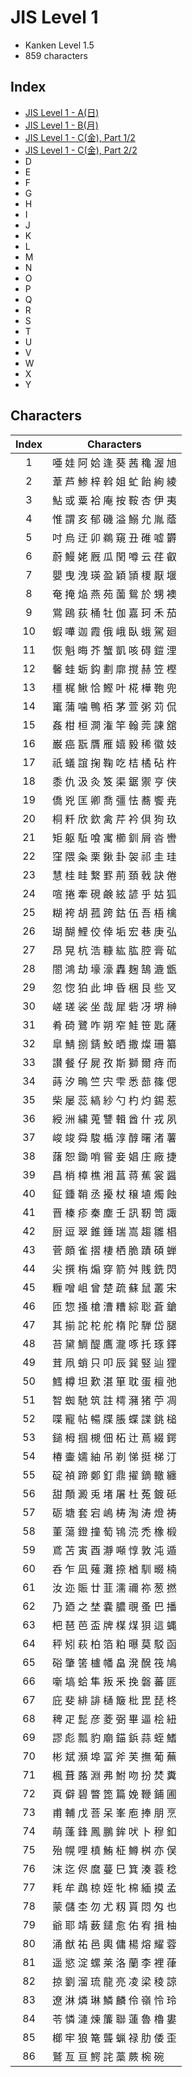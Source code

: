
# JIS Level 1

- Kanken Level 1.5
- 859 characters

## Index

- [JIS Level 1 - A(日)](JIS%20Level%201%20-%20A(日).md)
- [JIS Level 1 - B(月)](JIS%20Level%201%20-%20B(月).md)
- [JIS Level 1 - C(金), Part 1/2](Japanese%20Kanji/3.%20JIS%20Level%201/JIS%20Level%201%20-%20C(金)/Part%201.md)
- [JIS Level 1 - C(金), Part 2/2](Japanese%20Kanji/3.%20JIS%20Level%201/JIS%20Level%201%20-%20C(金)/Part%202.md)
- D
- E
- F
- G
- H
- I
- J
- K
- L
- M
- N
- O
- P
- Q
- R
- S
- T
- U
- V
- W
- X
- Y

## Characters

| Index | Characters          |
| :---: | ------------------- |
|   1   | 唖 娃 阿 姶 逢 葵 茜 穐 渥 旭 |
|   2   | 葦 芦 鯵 梓 斡 姐 虻 飴 絢 綾 |
|   3   | 鮎 或 粟 袷 庵 按 鞍 杏 伊 夷 |
|   4   | 惟 謂 亥 郁 磯 溢 鰯 允 胤 蔭 |
|   5   | 吋 烏 迂 卯 鵜 窺 丑 碓 嘘 欝 |
|   6   | 蔚 鰻 姥 厩 瓜 閏 噂 云 荏 叡 |
|   7   | 嬰 曳 洩 瑛 盈 穎 頴 榎 厭 堰 |
|   8   | 奄 掩 焔 燕 苑 薗 鴛 於 甥 襖 |
|   9   | 鴬 鴎 荻 桶 牡 伽 嘉 珂 禾 茄 |
|  10   | 蝦 嘩 迦 霞 俄 峨 臥 蛾 駕 廻 |
|  11   | 恢 魁 晦 芥 蟹 凱 咳 碍 鎧 浬 |
|  12   | 馨 蛙 蛎 鈎 劃 廓 撹 赫 笠 樫 |
|  13   | 橿 梶 鰍 恰 鰹 叶 椛 樺 鞄 兜 |
|  14   | 竃 蒲 噛 鴨 栢 茅 萱 粥 苅 侃 |
|  15   | 姦 柑 桓 澗 潅 竿 翰 莞 諌 舘 |
|  16   | 巌 癌 翫 贋 雁 嬉 毅 稀 徽 妓 |
|  17   | 祇 蟻 誼 掬 鞠 吃 桔 橘 砧 杵 |
|  18   | 黍 仇 汲 灸 笈 渠 鋸 禦 亨 侠 |
|  19   | 僑 兇 匡 卿 喬 彊 怯 蕎 饗 尭 |
|  20   | 桐 粁 欣 欽 禽 芹 衿 倶 狗 玖 |
|  21   | 矩 躯 駈 喰 寓 櫛 釧 屑 沓 轡 |
|  22   | 窪 隈 粂 栗 鍬 卦 袈 祁 圭 珪 |
|  23   | 慧 桂 畦 繋 罫 荊 頚 戟 訣 倦 |
|  24   | 喧 捲 牽 硯 鹸 絃 諺 乎 姑 狐 |
|  25   | 糊 袴 胡 菰 跨 鈷 伍 吾 梧 檎 |
|  26   | 瑚 醐 鯉 佼 倖 垢 宏 巷 庚 弘 |
|  27   | 昂 晃 杭 浩 糠 紘 肱 腔 膏 砿 |
|  28   | 閤 鴻 劫 壕 濠 轟 麹 鵠 漉 甑 |
|  29   | 忽 惚 狛 此 坤 昏 梱 艮 些 叉 |
|  30   | 嵯 瑳 裟 坐 哉 犀 砦 冴 堺 榊 |
|  31   | 肴 碕 鷺 咋 朔 窄 鮭 笹 匙 薩 |
|  32   | 皐 鯖 捌 錆 鮫 晒 撒 燦 珊 纂 |
|  33   | 讃 餐 仔 屍 孜 斯 獅 爾 痔 而 |
|  34   | 蒔 汐 鴫 竺 宍 雫 悉 蔀 篠 偲 |
|  35   | 柴 屡 蕊 縞 紗 勺 杓 灼 錫 惹 |
|  36   | 綬 洲 繍 蒐 讐 輯 酋 什 戎 夙 |
|  37   | 峻 竣 舜 駿 楯 淳 醇 曙 渚 薯 |
|  38   | 藷 恕 鋤 哨 嘗 妾 娼 庄 廠 捷 |
|  39   | 昌 梢 樟 樵 湘 菖 蒋 蕉 裳 醤 |
|  40   | 鉦 鍾 鞘 丞 擾 杖 穣 埴 燭 蝕 |
|  41   | 晋 榛 疹 秦 塵 壬 訊 靭 笥 諏 |
|  42   | 厨 逗 翠 錐 錘 瑞 嵩 趨 雛 椙 |
|  43   | 菅 頗 雀 摺 棲 栖 脆 蹟 碩 蝉 |
|  44   | 尖 撰 栴 煽 穿 箭 舛 賎 銑 閃 |
|  45   | 糎 噌 岨 曾 楚 疏 蘇 鼠 叢 宋 |
|  46   | 匝 惣 掻 槍 漕 糟 綜 聡 蒼 鎗 |
|  47   | 其 揃 詑 柁 舵 楕 陀 騨 岱 腿 |
|  48   | 苔 黛 鯛 醍 鷹 瀧 啄 托 琢 鐸 |
|  49   | 茸 凧 蛸 只 叩 辰 巽 竪 辿 狸 |
|  50   | 鱈 樽 坦 歎 湛 箪 耽 蛋 檀 弛 |
|  51   | 智 蜘 馳 筑 註 樗 瀦 猪 苧 凋 |
|  52   | 喋 寵 帖 暢 牒 脹 蝶 諜 銚 槌 |
|  53   | 鎚 栂 掴 槻 佃 柘 辻 蔦 綴 鍔 |
|  54   | 椿 壷 嬬 紬 吊 剃 悌 挺 梯 汀 |
|  55   | 碇 禎 蹄 鄭 釘 鼎 擢 鏑 轍 纏 |
|  56   | 甜 顛 澱 兎 堵 屠 杜 菟 鍍 砥 |
|  57   | 砺 塘 套 宕 嶋 梼 淘 涛 燈 祷 |
|  58   | 董 蕩 鐙 撞 萄 鴇 涜 禿 橡 椴 |
|  59   | 鳶 苫 寅 酉 瀞 噸 惇 敦 沌 遁 |
|  60   | 呑 乍 凪 薙 灘 捺 楢 馴 畷 楠 |
|  61   | 汝 迩 賑 廿 韮 濡 禰 祢 葱 撚 |
|  62   | 乃 廼 之 埜 嚢 膿 覗 蚤 巴 播 |
|  63   | 杷 琶 芭 盃 牌 楳 煤 狽 這 蝿 |
|  64   | 秤 矧 萩 柏 箔 粕 曝 莫 駁 函 |
|  65   | 硲 肇 筈 櫨 幡 畠 溌 醗 筏 鳩 |
|  66   | 噺 塙 蛤 隼 叛 釆 挽 磐 蕃 匪 |
|  67   | 庇 斐 緋 誹 樋 簸 枇 毘 琵 柊 |
|  68   | 稗 疋 髭 彦 菱 弼 畢 逼 桧 紐 |
|  69   | 謬 彪 瓢 豹 廟 錨 鋲 蒜 蛭 鰭 |
|  70   | 彬 斌 瀕 埠 冨 斧 芙 撫 葡 蕪 |
|  71   | 楓 葺 蕗 淵 弗 鮒 吻 扮 焚 糞 |
|  72   | 頁 僻 碧 瞥 箆 篇 娩 鞭 鋪 圃 |
|  73   | 甫 輔 戊 菩 呆 峯 庖 捧 朋 烹 |
|  74   | 萌 蓬 鋒 鳳 鵬 鉾 吠 卜 穆 釦 |
|  75   | 殆 幌 哩 槙 鮪 柾 鱒 桝 亦 俣 |
|  76   | 沫 迄 侭 麿 蔓 巳 箕 湊 蓑 稔 |
|  77   | 粍 牟 鵡 椋 姪 牝 棉 緬 摸 孟 |
|  78   | 蒙 儲 杢 勿 尤 籾 貰 悶 匁 也 |
|  79   | 爺 耶 靖 薮 鑓 愈 佑 宥 揖 柚 |
|  80   | 涌 猷 祐 邑 輿 傭 楊 熔 耀 蓉 |
|  81   | 遥 慾 淀 螺 莱 洛 蘭 李 裡 葎 |
|  82   | 掠 劉 溜 琉 龍 亮 凌 梁 稜 諒 |
|  83   | 遼 淋 燐 琳 鱗 麟 伶 嶺 怜 玲 |
|  84   | 苓 憐 漣 煉 簾 聯 蓮 魯 櫓 婁 |
|  85   | 榔 牢 狼 篭 聾 蝋 禄 肋 倭 歪 |
|  86   | 鷲 亙 亘 鰐 詫 藁 蕨 椀 碗   |

